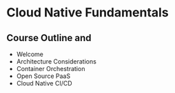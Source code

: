 # Cloud Native Fundamentals

## Course Outline and

* Welcome
* Architecture Considerations
* Container Orchestration
* Open Source PaaS
* Cloud Native CI/CD
